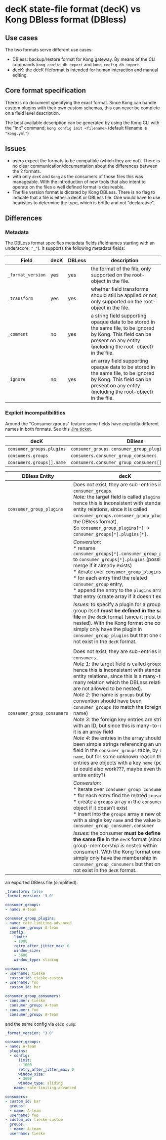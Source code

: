 # decK state-file format (decK) vs Kong DBless format (DBless)

## Use cases

The two formats serve different use cases:
- DBless: backup/restore format for Kong gateway. By means of the CLI commands `kong config db_export`
  and `kong config db_import`.
- decK: the decK fileformat is intended for human interaction and manual editing.

## Core format specification

There is no document specifying the exact format. Since Kong can handle custom plugins with their
own custom schemas, this can never be complete on a field level description.

The best available description can be generated by using the Kong CLI with the "init" command;
`kong config init <filename>` (default filename is `"kong.yml"`)

## Issues

- users expect the formats to be compatible (which they are not). There is no clear communication/documentation
  about the differences between the 2 formats.
- with only `decK` and `Kong` as the consumers of those files this was manageable. WIth the introduction of new
  tools that also intent to operate on the files a well defined format is desireable.
- The file version format is dictated by Kong DBLess. There is no flag to indicate that a file is either a decK
  or DBLess file. One would have to use heuristics to determine the type, which is brittle and not "declarative".

## Differences

### Metadata

The DBLess format specifies metadata fields (fieldnames starting with an underscore; `"_"`). It supports the
following metadata fields:

| Field | decK | DBLess | description
|-|-|-|-
| `_format_version` | yes | yes | the format of the file, only supported on the root-object in the file.
| `_transform` | yes| yes | whether field transforms should still be applied or not, only supported on the root-object in the file.
| `_comment` | no | yes | a string field supporting opaque data to be stored in the same file, to be ignored by Kong. This field can be present on any entity (including the root-object) in the file.
| `_ignore` | no | yes | an array field supporting opaque data to be stored in the same file, to be ignored by Kong. This field can be present on any entity (including the root-object) in the file.

### Explicit incompatibilities

Around the "Consumer groups" feature some fields have explicitly different names in both formats. See this [Jira ticket](https://konghq.atlassian.net/browse/FTI-4808?focusedCommentId=93327).

| decK | DBless | format |
|-|-|-|
| `consumer_groups.plugins` | `consumer_groups.consumer_group_plugins` | |
| `consumers.groups` | `consumers.consumer_group_consumers` | |
| `consumers.groups[].name` | `consumers.consumer_group_consumers[].consumer_group` | |


| DBless Entity | decK |
|-|-|
| `consumer_group_plugins` | Does not exist, they are sub-entries in `consumer_groups`. </br>*Note:* the target field is called `plugins` (and hence this is inconsistent with standard entity relations, since it is called `consumer_groups.consumer_group_plugins` in the DBless format). </br>So `consumer_group_plugins[*]` -> `consumer_groups[*].plugins[*]`.|
|| *Conversion*: </br>* rename `consumer_groups[*].consumer_group_plugins` to `consumer_groups[*].plugins` (possibly merge if it already exists) </br>* iterate over `consumer_group_plugins`, </br>* for each entry find the related `consumer_group` entry, </br>* append the entry to the `plugins` array in that entry (create array if it doesn't exist).|
|| *Issues*: to specify a plugin for a group, the group itself **must be defined in the same file** in the `decK` format (since it must be nested). With the Kong format one could simply only have the plugin in `consumer_group_plugins` but that one does not exist in the `decK` format.|
|||
| `consumer_group_consumers` | Does not exist, they are sub-entries in `consumers`. </br>*Note 1*: the target field is called `groups` (and hence this is inconsistent with standard entity relations, since this is a many-to-many relation which the DBLess relations are not allowed to be nested). </br>*Note 2*: the name is `groups` but by convention should have been `consumer_groups` (to match the foreign entity name) </br>*Note 3*: the foreign key entries are strings with an ID, but since this is many-to-many it is an array field</br>*Note 4*: the entries in the array should have been simple strings referencing an unique field in the `consumer_groups` table, by `id` or `name`, but for some unknown reason the entries are objects with a key `name` (possibly `id` could also work???, maybe even the entire entity?)|
|| *Conversion*: </br>* iterate over `consumer_group_consumers` </br>* for each entry find the related `consumer` </br>* create a `groups` array in the `consumer` object if it doesn't exist </br>* insert into the `groups` array a new object with a single key `name` and the value being `consumer_group_consumer.consumer`|
|| *Issues*: the consumer **must be defined in the same file** in the `decK` format (since group-membership is nested within consumer). With the Kong format one could simply only have the membership in `consumer_group_consumers` but that one does not exist in the `decK` format.|





an exported DBless file (simplified):
```yml
_transform: false
_format_version: '3.0'

consumer_groups:
- name: A-team

consumer_group_plugins:
- name: rate-limiting-advanced
  consumer_group: A-team
  config:
    limit:
    - 1000
    retry_after_jitter_max: 0
    window_size:
    - 3600
    window_type: sliding

consumers:
- username: tieske
  custom_id: tieske-custom
- username: foo
  custom_id: bar

consumer_group_consumers:
- consumer: tieske
  consumer_group: A-team
- consumer: foo
  consumer_group: A-team
```

and the same config via `decK dump`:
```yml
_format_version: "3.0"

consumer_groups:
- name: A-team
  plugins:
  - config:
      limit:
      - 1000
      retry_after_jitter_max: 0
      window_size:
      - 3600
      window_type: sliding
    name: rate-limiting-advanced

consumers:
- custom_id: bar
  groups:
  - name: A-team
  username: foo
- custom_id: tieske-custom
  groups:
  - name: A-team
  username: tieske
```

